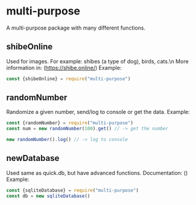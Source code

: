 # multi-purpose
A multi-purpose package with many different functions.

## shibeOnline
Used for images. For example: shibes (a type of dog), birds, cats.\n
More information in: (https://shibe.online/)
Example:
```js
const {shibeOnline} = require("multi-purpose")
```

## randomNumber
Randomize a given number, send/log to console or get the data.
Example:
```js
const {randomNumber} = require("multi-purpose")
const num = new randomNumber(100).get() // -> get the number

new randomNumber().log() // -> log to console
```

## newDatabase
Used same as quick.db, but have advanced functions.
Documentation: ()
Example:
```js
const {sqliteDatabase} = require("multi-purpose")
const db = new sqliteDatabase()
```